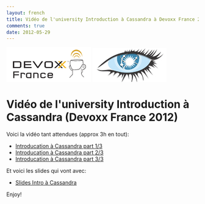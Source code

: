 ```yaml
---
layout: french
title: Vidéo de l'university Introduction à Cassandra à Devoxx France 2012
comments: true
date: 2012-05-29
---
```


<img src="/images/blog/Logo-Devoxx-France-seul.png"/>
<img src="/images/blog/cassandra-logo.png"/>


# Vidéo de l'university Introduction à Cassandra (Devoxx France 2012)

Voici la vidéo tant attendues (approx 3h en tout):

* <a href="http://www.parleys.com/#st=5&id=3260&sl=0">Introducation à Cassandra part 1/3</a>
* <a href="http://www.parleys.com/#st=5&id=3247&sl=0">Introducation à Cassandra part 2/3</a>
* <a href="http://www.parleys.com/#st=5&id=3261&sl=0">Introducation à Cassandra part 3/3</a>

Et voici les slides qui vont avec:

* <a href="http://fr.slideshare.net/jaxio/introduction-cassandra-12617269">Slides Intro à Cassandra</a> 

Enjoy!
